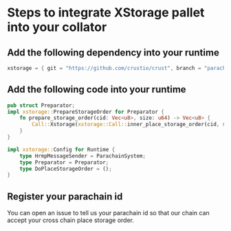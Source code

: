 # Steps to integrate XStorage pallet into your collator

## Add the following dependency into your runtime
```rust
xstorage = { git = "https://github.com/crustio/crust", branch = "parachain/rococo-v2", package= "xstorage", default-features = false }
```

## Add the following code into your runtime
```rust
pub struct Preparator;
impl xstorage::PrepareStorageOrder for Preparator {
	fn prepare_storage_order(cid: Vec<u8>, size: u64) -> Vec<u8> {
		Call::Xstorage(xstorage::Call::inner_place_storage_order(cid, size)).encode()
	}
}

impl xstorage::Config for Runtime {
	type HrmpMessageSender = ParachainSystem;
	type Preparator = Preparator;
	type DoPlaceStorageOrder = ();
}
```

## Register your parachain id
You can open an issue to tell us your parachain id so that our chain can accept your cross chain place storage order.